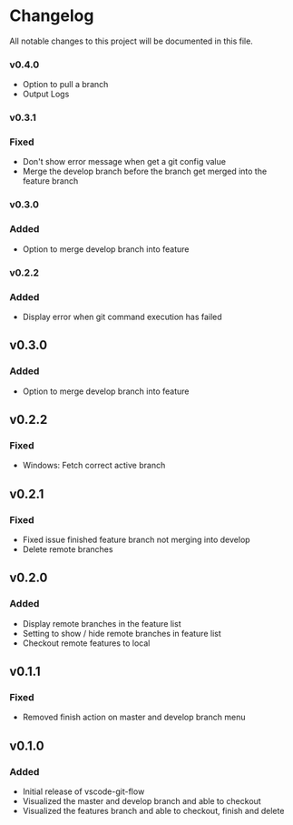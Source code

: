 # Changelog
All notable changes to this project will be documented in this file.

<!-- ## [Unreleased] -->

### v0.4.0
- Option to pull a branch
- Output Logs

### v0.3.1
### Fixed
- Don't show error message when get a git config value
- Merge the develop branch before the branch get merged into the feature branch

### v0.3.0
### Added
- Option to merge develop branch into feature

### v0.2.2
### Added
- Display error when git command execution has failed

## v0.3.0
### Added
- Option to merge develop branch into feature

## v0.2.2
### Fixed
- Windows: Fetch correct active branch

## v0.2.1
### Fixed
- Fixed issue finished feature branch not merging into develop
- Delete remote branches

## v0.2.0
### Added
- Display remote branches in the feature list
- Setting to show / hide remote branches in feature list
- Checkout remote features to local

## v0.1.1
### Fixed
- Removed finish action on master and develop branch menu

## v0.1.0
### Added
- Initial release of vscode-git-flow
- Visualized the master and develop branch and able to checkout
- Visualized the features branch and able to checkout, finish and delete